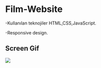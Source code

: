 # Film-Website

-Kullanılan teknojiler HTML,CSS,JavaScript.

-Responsive design.

## Screen Gif

<img src="screen.gif" />
